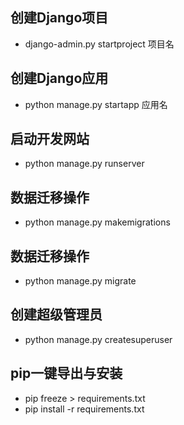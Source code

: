 ## 创建Django项目
+ django-admin.py startproject 项目名

## 创建Django应用
* python manage.py startapp 应用名

## 启动开发网站
* python manage.py runserver 

## 数据迁移操作
* python manage.py makemigrations

## 数据迁移操作
* python manage.py migrate

## 创建超级管理员
* python manage.py createsuperuser

## pip一键导出与安装
* pip freeze > requirements.txt
* pip install -r requirements.txt